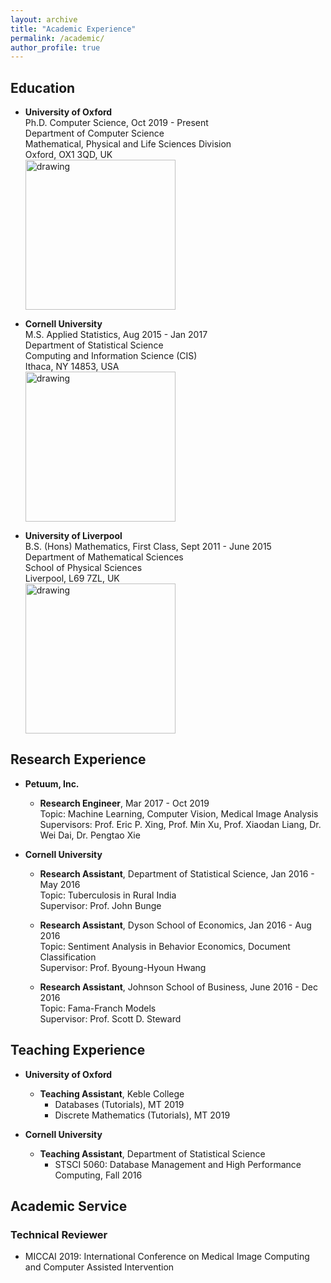 ```yaml
---
layout: archive
title: "Academic Experience"
permalink: /academic/
author_profile: true
---
```

## Education

* **University of Oxford**   
  Ph.D. Computer Science, Oct 2019 - Present  
  Department of Computer Science  
  Mathematical, Physical and Life Sciences Division  
  Oxford, OX1 3QD, UK  
  <a href="http://www.cs.ox.ac.uk/"><img src="https://leonndong.github.io/images/oxford.png" alt="drawing" width="240px"/></a> 

* **Cornell University**  
  M.S. Applied Statistics, Aug 2015 - Jan 2017  
  Department of Statistical Science  
  Computing and Information Science (CIS)  
  Ithaca, NY 14853, USA  
  <a href="https://cis.cornell.edu/cornell-computing-information-science/"><img src="https://leonndong.github.io/images/cornell.png" alt="drawing" width="240px"/></a> 

* **University of Liverpool**  
  B.S. (Hons) Mathematics, First Class, Sept 2011 - June 2015  
  Department of Mathematical Sciences  
  School of Physical Sciences  
  Liverpool, L69 7ZL, UK  
  <a href="https://www.liverpool.ac.uk/mathematical-sciences/"><img src="https://leonndong.github.io/images/liverpool.svg" alt="drawing" width="240px"/></a> 

## Research Experience
* **Petuum, Inc.**
  + **Research Engineer**, Mar 2017 - Oct 2019  
    Topic: Machine Learning, Computer Vision, Medical Image Analysis  
    Supervisors: Prof. Eric P. Xing, Prof. Min Xu, Prof. Xiaodan Liang, Dr. Wei Dai, Dr. Pengtao Xie  

* **Cornell University**  
  + **Research Assistant**, Department of Statistical Science, Jan 2016 - May 2016    
    Topic: Tuberculosis in Rural India  
    Supervisor: Prof. John Bunge   

  + **Research Assistant**, Dyson School of Economics, Jan 2016 - Aug 2016  
    Topic: Sentiment Analysis in Behavior Economics, Document Classification  
    Supervisor: Prof. Byoung-Hyoun Hwang  

  + **Research Assistant**, Johnson School of Business, June 2016 - Dec 2016  
    Topic: Fama-Franch Models  
    Supervisor: Prof. Scott D. Steward   

## Teaching Experience
* **University of Oxford**  
  + **Teaching Assistant**, Keble College  
    - Databases (Tutorials), MT 2019  
    - Discrete Mathematics (Tutorials), MT 2019  
    
* **Cornell University**  
  + **Teaching Assistant**, Department of Statistical Science  
    - STSCI 5060: Database Management and High Performance Computing, Fall 2016  
  
## Academic Service  

### Technical Reviewer    
* MICCAI 2019: International Conference on Medical Image Computing and Computer Assisted Intervention
